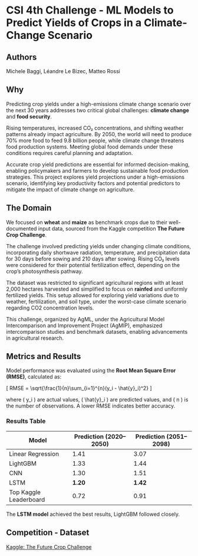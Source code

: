# CSI 4th Challenge - ML Models to Predict Yields of Crops in a Climate-Change Scenario

## Authors
Michele Baggi, Léandre Le Bizec, Matteo Rossi

## Why
Predicting crop yields under a high-emissions climate change scenario over the next 30 years addresses two critical global challenges: **climate change** and **food security**. 

Rising temperatures, increased CO₂ concentrations, and shifting weather patterns already impact agriculture. By 2050, the world will need to produce 70% more food to feed 9.8 billion people, while climate change threatens food production systems. Meeting global food demands under these conditions requires careful planning and adaptation.

Accurate crop yield predictions are essential for informed decision-making, enabling policymakers and farmers to develop sustainable food production strategies. This project explores yield projections under a high-emissions scenario, identifying key productivity factors and potential predictors to mitigate the impact of climate change on agriculture.

## The Domain
We focused on **wheat** and **maize** as benchmark crops due to their well-documented input data, sourced from the Kaggle competition **The Future Crop Challenge**.

The challenge involved predicting yields under changing climate conditions, incorporating daily shortwave radiation, temperature, and precipitation data for 30 days before sowing and 210 days after sowing. Rising CO₂ levels were considered for their potential fertilization effect, depending on the crop’s photosynthesis pathway.

The dataset was restricted to significant agricultural regions with at least 2,000 hectares harvested and simplified to focus on **rainfed** and uniformly fertilized yields. This setup allowed for exploring yield variations due to weather, fertilization, and soil type, under the worst-case climate scenario regarding CO2 concentration levels. 

This challenge, organized by AgML, under the Agricultural Model Intercomparison and Improvement Project (AgMIP), emphasized intercomparison studies and benchmark datasets, enabling advancements in agricultural research.

## Metrics and Results
Model performance was evaluated using the **Root Mean Square Error (RMSE)**, calculated as:

\[
RMSE = \sqrt{\frac{1}{n}\sum_{i=1}^{n}(y_i - \hat{y}_i)^2}
\]

where \( y_i \) are actual values, \( \hat{y}_i \) are predicted values, and \( n \) is the number of observations. A lower RMSE indicates better accuracy.

### Results Table
| Model            | Prediction (2020–2050) | Prediction (2051–2098) |
|-------------------|------------------------|------------------------|
| Linear Regression | 1.41                  | 3.07                  |
| LightGBM          | 1.33                  | 1.44                  |
| CNN               | 1.30                  | 1.51                  |
| LSTM              | **1.20**              | **1.42**              |
| Top Kaggle Leaderboard | 0.72             | 0.91                  |

The **LSTM model** achieved the best results, LightGBM followed closely.

## Competition - Dataset

[Kaggle: The Future Crop Challenge](https://www.kaggle.com/competitions/the-future-crop-challenge)

